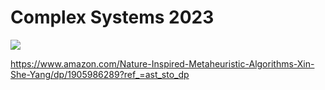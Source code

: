 # Complex Systems 2023

<img src ='https://d32ogoqmya1dw8.cloudfront.net/images/NAGTWorkshops/complexsystems/workshop2010/history_complexity_science.v2.jpg'>

https://www.amazon.com/Nature-Inspired-Metaheuristic-Algorithms-Xin-She-Yang/dp/1905986289?ref_=ast_sto_dp

